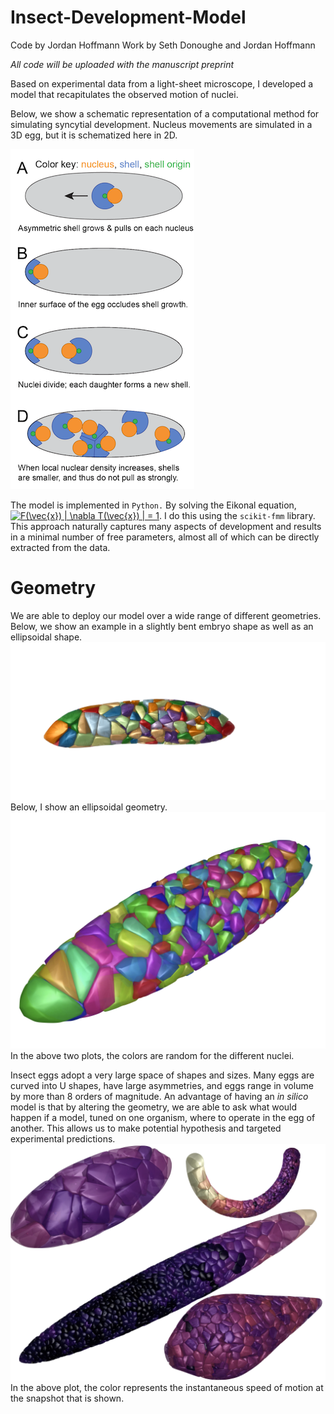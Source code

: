# Insect-Development-Model
Code by Jordan Hoffmann
Work by Seth Donoughe and Jordan Hoffmann

_All code will be uploaded with the manuscript preprint_

Based on experimental data from a light-sheet microscope, I developed a model that recapitulates the observed motion of nuclei.

Below, we show a schematic representation of a computational method for simulating syncytial development. Nucleus movements are simulated in a 3D egg, but it is schematized here in 2D. 

![Setup](./ims/model_cartoon.png)

The model is implemented in `Python.` By solving the Eikonal equation, <a href="https://www.codecogs.com/eqnedit.php?latex=F(\vec{x})&space;|&space;\nabla&space;T(\vec{x})&space;|&space;=&space;1" target="_blank"><img src="https://latex.codecogs.com/gif.latex?F(\vec{x})&space;|&space;\nabla&space;T(\vec{x})&space;|&space;=&space;1" title="F(\vec{x}) | \nabla T(\vec{x}) | = 1" /></a>. I do this using the `scikit-fmm` library. This approach naturally captures many aspects of development and results in a minimal number of free parameters, almost all of which can be directly extracted from the data. 

# Geometry
We are able to deploy our model over a wide range of different geometries. Below, we show an example in a slightly bent embryo shape as well as an ellipsoidal shape.
![concave](./ims/shape_1.png)
Below, I show an ellipsoidal geometry. 
![convex](./ims/shape_2.png)
In the above two plots, the colors are random for the different nuclei.

Insect eggs adopt a very large space of shapes and sizes. Many eggs are curved into U shapes, have large asymmetries, and eggs range in volume by more than 8 orders of magnitude. An advantage of having an _in silico_ model is that by altering the geometry, we are able to ask what would happen if a model, tuned on one organism, where to operate in the egg of another. This allows us to make potential hypothesis and targeted experimental predictions.
![diversity](./ims/diversity.png)
In the above plot, the color represents the instantaneous speed of motion at the snapshot that is shown.

